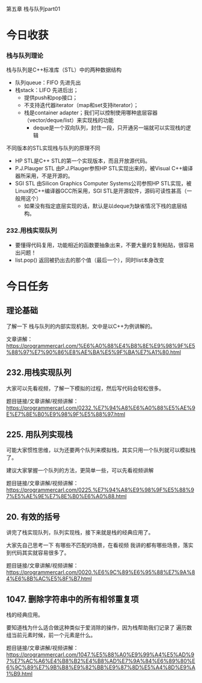 第五章 栈与队列part01
# 今日收获
### 栈与队列理论
栈与队列是C++标准库（STL）中的两种数据结构
- 队列queue：FIFO 先进先出
- 栈stack：LIFO 先进后出；
  - 提供push和pop接口；
  - 不支持迭代器iterator（map和set支持iterator）；
  - 栈是container adapter；我们可以控制使用哪种底层容器（vector/deque/list）来实现栈的功能
    - deque是一个双向队列，封住一段，只开通另一端就可以实现栈的逻辑

不同版本的STL实现栈与队列的原理不同
- HP STL是C++ STL的第一个实现版本，而且开放源代码。
- P.J.Plauger STL 由P.J.Plauger参照HP STL实现出来的，被Visual C++编译器所采用，不是开源的。
- SGI STL 由Silicon Graphics Computer Systems公司参照HP STL实现，被Linux的C++编译器GCC所采用，SGI STL是开源软件，源码可读性甚高（一般用这个）
   - 如果没有指定底层实现的话，默认是以deque为缺省情况下栈的底层结构。
 
### 232.用栈实现队列
- 要懂得代码复用，功能相近的函数要抽象出来，不要大量的复制粘贴，很容易出问题！
- list.pop() 返回被扔出去的那个值（最后一个），同时list本身改变

# 今日任务
## 理论基础 

了解一下 栈与队列的内部实现机制，文中是以C++为例讲解的。 

文章讲解：https://programmercarl.com/%E6%A0%88%E4%B8%8E%E9%98%9F%E5%88%97%E7%90%86%E8%AE%BA%E5%9F%BA%E7%A1%80.html   

## 232.用栈实现队列 

大家可以先看视频，了解一下模拟的过程，然后写代码会轻松很多。

题目链接/文章讲解/视频讲解：https://programmercarl.com/0232.%E7%94%A8%E6%A0%88%E5%AE%9E%E7%8E%B0%E9%98%9F%E5%88%97.html   

## 225. 用队列实现栈 

可能大家惯性思维，以为还要两个队列来模拟栈，其实只用一个队列就可以模拟栈了。 

建议大家掌握一个队列的方法，更简单一些，可以先看视频讲解

题目链接/文章讲解/视频讲解：https://programmercarl.com/0225.%E7%94%A8%E9%98%9F%E5%88%97%E5%AE%9E%E7%8E%B0%E6%A0%88.html  


## 20. 有效的括号 

讲完了栈实现队列，队列实现栈，接下来就是栈的经典应用了。 

大家先自己思考一下 有哪些不匹配的场景，在看视频 我讲的都有哪些场景，落实到代码其实就容易很多了。

题目链接/文章讲解/视频讲解：https://programmercarl.com/0020.%E6%9C%89%E6%95%88%E7%9A%84%E6%8B%AC%E5%8F%B7.html  

## 1047. 删除字符串中的所有相邻重复项 

栈的经典应用。 

要知道栈为什么适合做这种类似于爱消除的操作，因为栈帮助我们记录了 遍历数组当前元素时候，前一个元素是什么。

题目链接/文章讲解/视频讲解：https://programmercarl.com/1047.%E5%88%A0%E9%99%A4%E5%AD%97%E7%AC%A6%E4%B8%B2%E4%B8%AD%E7%9A%84%E6%89%80%E6%9C%89%E7%9B%B8%E9%82%BB%E9%87%8D%E5%A4%8D%E9%A1%B9.html  

  


